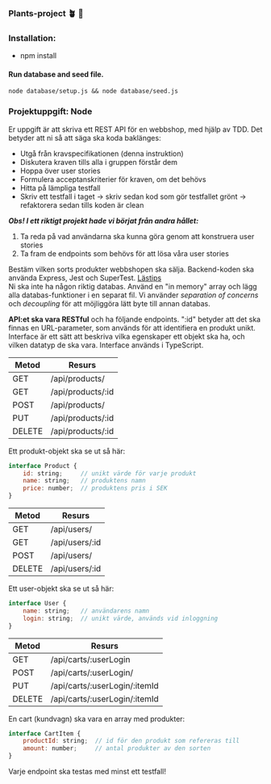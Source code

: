 ### Plants-project :potted_plant: :cherry_blossom:
### Installation:
- npm install
 
#### Run database and seed file.

```
node database/setup.js && node database/seed.js

```

### Projektuppgift: Node
Er uppgift är att skriva ett REST API för en webbshop, med hjälp av TDD. Det betyder att ni så att säga ska koda baklänges:

- Utgå från kravspecifikationen (denna instruktion)
- Diskutera kraven tills alla i gruppen förstår dem
- Hoppa över user stories
- Formulera acceptanskriterier för kraven, om det behövs
- Hitta på lämpliga testfall
- Skriv ett testfall i taget → skriv sedan kod som gör testfallet grönt → refaktorera sedan tills koden är clean

***Obs! I ett riktigt projekt hade vi börjat från andra hållet:***
1. Ta reda på vad användarna ska kunna göra genom att konstruera user stories
2. Ta fram de endpoints som behövs för att lösa våra user stories

Bestäm vilken sorts produkter webbshopen ska sälja.
Backend-koden ska använda Express, Jest och SuperTest. [Lästips](https://dev.to/franciscomendes10866/testing-express-api-with-jest-and-supertest-3gf) \
Ni ska inte ha någon riktig databas. Använd en "in memory" array och lägg alla databas-funktioner i en separat fil. 
Vi använder *separation of concerns* och *decoupling* för att möjliggöra lätt byte till annan databas.

**API:et ska vara RESTful** och ha följande endpoints. ":id" betyder att det ska finnas en URL-parameter, som används för att identifiera en produkt unikt. Interface är ett sätt att beskriva vilka egenskaper ett objekt ska ha, och vilken datatyp de ska vara. Interface används i TypeScript.

| Metod	| Resurs |
| -------- | -------- | 
| GET |	/api/products/ |
| GET | /api/products/:id |
| POST | /api/products/ |
| PUT |	/api/products/:id |
| DELETE | /api/products/:id |

Ett produkt-objekt ska se ut så här:
```javascript
interface Product {
    id: string; 	// unikt värde för varje produkt
    name: string;   // produktens namn
    price: number;  // produktens pris i SEK
}
```

| Metod | Resurs |
| -------- | -------- | 
| GET |	/api/users/ |
| GET |	/api/users/:id |
| POST | /api/users/ |
| DELETE | /api/users/:id |

Ett user-objekt ska se ut så här:
```javascript
interface User {
    name: string;   // användarens namn
    login: string;  // unikt värde, används vid inloggning
}
```
| Metod | Resurs |
| -------- | -------- | 
| GET |	/api/carts/:userLogin |
| POST | /api/carts/:userLogin/ |
| PUT | /api/carts/:userLogin/:itemId |
| DELETE | /api/carts/:userLogin/:itemId |

En cart (kundvagn) ska vara en array med produkter:
```javascript
interface CartItem {
    productId: string;  // id för den produkt som refereras till
    amount: number; 	// antal produkter av den sorten
}
```
Varje endpoint ska testas med minst ett testfall!

